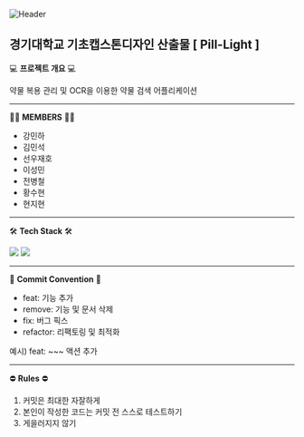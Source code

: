 ![Header](https://capsule-render.vercel.app/api?type=waving&color=auto&height=300&section=header&text=Pill-Light&fontSize=100)
## 경기대학교 기초캡스톤디자인 산출물 [ Pill-Light ]


💻 **프로젝트 개요** 💻


약물 복용 관리 및 OCR을 이용한 약물 검색 어플리케이션

---

👨‍💻 **MEMBERS** 👨‍💻
- 강민하
- 김민석
- 선우재호
- 이성민
- 전병철
- 황수현
- 현지현

---

🛠 **Tech Stack** 🛠

<img src="https://img.shields.io/badge/JavaScript-F7DF1E?style=flat-square&logo=javascript&logoColor=black"/> <img src="https://img.shields.io/badge/React-61DAFB?style=flat-square&logo=React&logoColor=black"/>

---

📜 **Commit Convention** 📜
- feat: 기능 추가
- remove: 기능 및 문서 삭제
- fix: 버그 픽스
- refactor: 리팩토링 및 최적화

예시) feat: ~~~ 액션 추가

---

⛔ **Rules** ⛔

1. 커밋은 최대한 자잘하게
2. 본인이 작성한 코드는 커밋 전 스스로 테스트하기
3. 게을러지지 않기
